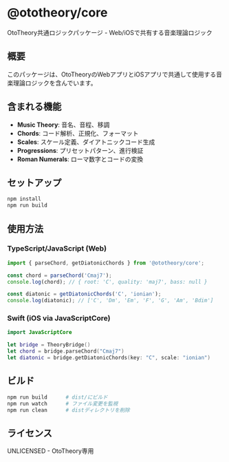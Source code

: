 # @ototheory/core

OtoTheory共通ロジックパッケージ - Web/iOSで共有する音楽理論ロジック

## 概要

このパッケージは、OtoTheoryのWebアプリとiOSアプリで共通して使用する音楽理論ロジックを含んでいます。

## 含まれる機能

- **Music Theory**: 音名、音程、移調
- **Chords**: コード解析、正規化、フォーマット
- **Scales**: スケール定義、ダイアトニックコード生成
- **Progressions**: プリセットパターン、進行検証
- **Roman Numerals**: ローマ数字とコードの変換

## セットアップ

```bash
npm install
npm run build
```

## 使用方法

### TypeScript/JavaScript (Web)

```typescript
import { parseChord, getDiatonicChords } from '@ototheory/core';

const chord = parseChord('Cmaj7');
console.log(chord); // { root: 'C', quality: 'maj7', bass: null }

const diatonic = getDiatonicChords('C', 'ionian');
console.log(diatonic); // ['C', 'Dm', 'Em', 'F', 'G', 'Am', 'Bdim']
```

### Swift (iOS via JavaScriptCore)

```swift
import JavaScriptCore

let bridge = TheoryBridge()
let chord = bridge.parseChord("Cmaj7")
let diatonic = bridge.getDiatonicChords(key: "C", scale: "ionian")
```

## ビルド

```bash
npm run build      # dist/にビルド
npm run watch      # ファイル変更を監視
npm run clean      # distディレクトリを削除
```

## ライセンス

UNLICENSED - OtoTheory専用

